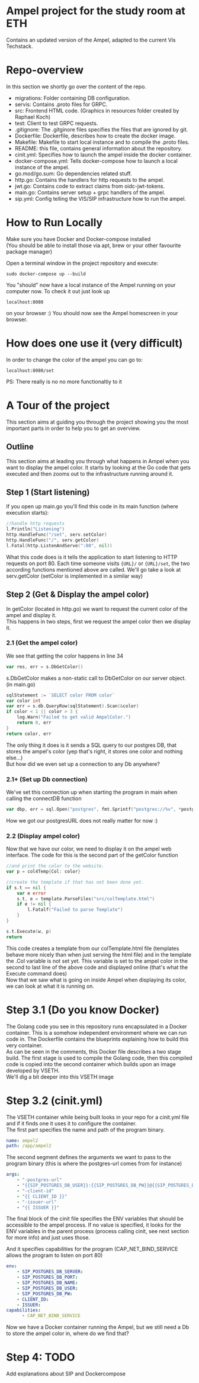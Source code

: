 # Ampel project for the study room at ETH
Contains an updated version of the Ampel, adapted to the current Vis  
Techstack.

# Repo-overview
In this section we shortly go over the content of the repo.
* migrations: Folder containing DB configuration.
* servis: Contains .proto files for GRPC.
* src: Frontend HTML code. (Graphics in resources folder created by Raphael Koch)
* test: Client to test GRPC requests.
* .gitignore: The .gitginore files specifies the files that are ignored by git.
* Dockerfile: Dockerfile, describes how to create the docker image.
* Makefile: Makefile to start local instance and to compile the .proto files.
* README: this file, contains general information about the repository.
* cinit.yml: Specifies how to launch the ampel inside the docker container.
* docker-compose.yml: Tells docker-compose how to launch a local instance of the ampel.
* go.mod/go.sum: Go dependencies related stuff.
* http.go: Contains the handlers for http requests to the ampel.
* jwt.go: Contains code to extract claims from oidc-jwt-tokens.
* main.go: Contains server setup + grpc handlers of the ampel.
* sip.yml: Config telling the VIS/SIP infrastructure how to run the ampel.

# How to Run Locally
Make sure you have Docker and Docker-compose installed  
(You should be able to install those via apt, brew or your other favourite package manager)

Open a terminal window in the project repository and execute:
```
sudo docker-compose up --build
```
You "should" now have a local instance of the Ampel running on your computer now.
To check it out just look up 
```
localhost:8080
``` 
on your browser :) You should now see the Ampel homescreen in your browser.

# How does one use it (very difficult)
In order to change the color of the ampel you can go to: 
```
localhost:8080/set
``` 
PS: There really is no no more functionaltiy to it

# A Tour of the project
This section aims at guiding you through the project showing you the most important parts in order to help you to get an overview.
## Outline
This section aims at leading you through what happens in Ampel when you want to display the ampel color. It starts by looking at the Go code that gets executed and then zooms out to the infrastructure running around it.

## Step 1 (Start listening)
If you open up main.go you'll find this code in its main function (where execution starts):
```go
//handle http requests
l.Println("Listening")
http.HandleFunc("/set", serv.setColor)
http.HandleFunc("/", serv.getColor)
l.Fatal(http.ListenAndServe(":80", nil))
``` 
What this code does is it tells the application to start listening to HTTP requests on port 80. Each time someone visits ```{URL}/``` or ```{URL}/set```, the two according functions mentioned above are called.
We'll go take a look at serv.getColor (setColor is implemented in a similar way)

## Step 2 (Get & Display the ampel color)
In getColor (located in http.go) we want to request the current color of the ampel and display it.  
This happens in two steps, first we request the ampel color then we display it.

### 2.1 (Get the ampel color)
We see that getting the color happens in line 34
```go
var res, err = s.DbGetColor()
```
s.DbGetColor makes a non-static call to DbGetColor on our server object. (in main.go) 
```go
sqlStatement := `SELECT color FROM color`
var color int
var err = s.db.QueryRow(sqlStatement).Scan(&color)
if color < 1 || color > 3 {
	log.Warn("Failed to get valid AmpelColor.")
	return 0, err
}
return color, err
```
The only thing it does is it sends a SQL query to our postgres DB, that stores the ampel's color (yep that's right, it stores one color and nothing else...)  
But how did we even set up a connection to any Db anywhere?

### 2.1+ (Set up Db connection)
We've set this connection up when starting the program in main when calling the connectDB function
```go
var dbp, err = sql.Open("postgres", fmt.Sprintf("postgres://%v", *postgresURL))
```
How we got our postgresURL does not really matter for now :)

### 2.2 (Display ampel color)
Now that we have our color, we need to display it on the ampel web interface. The code for this is the second part of the getColor function
```go
//and print the color to the website.
var p = col4Temp{Col: color}

//create the template if that has not been done yet.
if s.t == nil {
    var e error
    s.t, e = template.ParseFiles("src/colTemplate.html")
    if e != nil {
        l.Fatalf("Failed to parse Template")
    }
}

s.t.Execute(w, p)
return
```
This code creates a template from our colTemplate.html file (templates behave more nicely than when just serving the html file) and in the template the .Col variable is not set yet. This variable is set to the ampel color in the second to last line of the above code and displayed online (that's what the Execute command does)  
Now that we saw what is going on inside Ampel when displaying its color, we can look at what it is running on.


# Step 3.1 (Do you know Docker)
The Golang code you see in this repository runs encapsulated in a Docker container. This is a somehow independent environment where we can run code in. The Dockerfile contains the blueprints explaining how to build this very container.  
As can be seen in the comments, this Docker file describes a two stage build. The first stage is used to compile the Golang code, then this compiled code is copied into the second container which builds upon an image developed by VSETH.  
We'll dig a bit deeper into this VSETH image
# Step 3.2 (cinit.yml)
The VSETH container while being built looks in your repo for a cinit.yml file and if it finds one it uses it to configure the container.  
The first part specifies the name and path of the program binary.
```yaml
name: ampel2
path: /app/ampel2
```
The second segment defines the arguments we want to pass to the program binary (this is where the postgres-url comes from for instance)
```yaml
args:
    - "-postgres-url"
    - "{{SIP_POSTGRES_DB_USER}}:{{SIP_POSTGRES_DB_PW}}@{{SIP_POSTGRES_DB_SERVER}}:{{SIP_POSTGRES_DB_PORT}}/{{SIP_POSTGRES_DB_NAME}}?sslmode=disable"
    - "-client-id"
    - "{{ CLIENT_ID }}"
    - "-issuer-url"
    - "{{ ISSUER }}"
```
The final block of the cinit file specifies the ENV variables that should be accessible to the ampel process. If no value is specified, it looks for the ENV variables in the parent process (process calling cinit, see next section for more info) and just uses those.

And it specifies capabilities for the program (CAP_NET_BIND_SERVICE allows the program to listen on port 80)

```yaml
env:
    - SIP_POSTGRES_DB_SERVER:
    - SIP_POSTGRES_DB_PORT:
    - SIP_POSTGRES_DB_NAME:
    - SIP_POSTGRES_DB_USER:
    - SIP_POSTGRES_DB_PW:
    - CLIENT_ID:
    - ISSUER:
capabilities:
      - CAP_NET_BIND_SERVICE
```
Now we have a Docker container running the Ampel, but we still need a Db to store the ampel color in, where do we find that?

# Step 4: TODO 
Add explanations about SIP and Dockercompose
